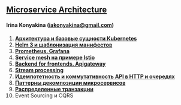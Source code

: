 ## **[Microservice Architecture](https://otus.ru/lessons/microservice-architecture/)** 

#### Irina Konyakina (iakonyakina@gmail.com)

1. **[Архитектура и базовые сущности Кubernetes](https://github.com/never-sleeps/microservice-architecture/tree/master/homework-01)** 
2. **[Helm 3 и шаблонизация манифестов](https://github.com/never-sleeps/microservice-architecture/tree/master/homework-02)**
3. **[Prometheus. Grafana](https://github.com/never-sleeps/microservice-architecture/tree/master/homework-03)**
4. **[Service mesh на примере Istio](https://github.com/never-sleeps/microservice-architecture-istio)**
5. **[Backend for frontends. Apigateway](https://github.com/never-sleeps/microservice-architecture/tree/master/homework-05-APIgateway)**
6. **[Stream processing](https://github.com/never-sleeps/microservice-architecture/tree/master/homework-06-stream-processing)**
7. **[Идемпотетность и коммутативность API в HTTP и очередях](https://github.com/never-sleeps/microservice-architecture/tree/master/homework-07-idempotency)**
8. **[Паттерны декомпозиции микросервисов](https://github.com/never-sleeps/microservice-architecture/tree/master/homework-08-decomposition-of-microservices)**
9. **[Распределенные транзакции](https://github.com/never-sleeps/microservice-architecture/tree/master/homework-09-saga)**
10. Event Sourcing и CQRS
